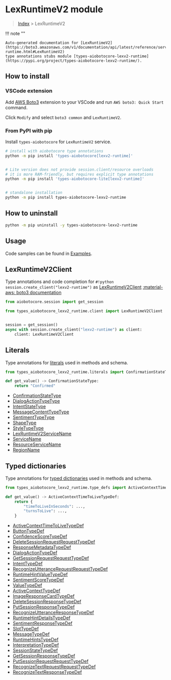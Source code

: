 # LexRuntimeV2 module

> [Index](../README.md) > LexRuntimeV2


!!! note ""

    Auto-generated documentation for [LexRuntimeV2](https://boto3.amazonaws.com/v1/documentation/api/latest/reference/services/lexv2-runtime.html#LexRuntimeV2)
    type annotations stubs module [types-aiobotocore-lexv2-runtime](https://pypi.org/project/types-aiobotocore-lexv2-runtime/).

## How to install

### VSCode extension

Add [AWS Boto3](https://marketplace.visualstudio.com/items?itemName=Boto3typed.boto3-ide)
extension to your VSCode and run `AWS boto3: Quick Start` command.

Click `Modify` and select `boto3 common` and `LexRuntimeV2`.

### From PyPI with pip

Install `types-aiobotocore` for `LexRuntimeV2` service.

```bash
# install with aiobotocore type annotations
python -m pip install 'types-aiobotocore[lexv2-runtime]'


# Lite version does not provide session.client/resource overloads
# it is more RAM-friendly, but requires explicit type annotations
python -m pip install 'types-aiobotocore-lite[lexv2-runtime]'


# standalone installation
python -m pip install types-aiobotocore-lexv2-runtime
```



## How to uninstall

```bash
python -m pip uninstall -y types-aiobotocore-lexv2-runtime
```

## Usage

Code samples can be found in [Examples](./usage.md).

## LexRuntimeV2Client

Type annotations and code completion for  `#!python session.create_client("lexv2-runtime")` as [LexRuntimeV2Client](./client.md)
[:material-aws: boto3 documentation](https://boto3.amazonaws.com/v1/documentation/api/latest/reference/services/lexv2-runtime.html#LexRuntimeV2.Client)

```python title="Usage example"
from aiobotocore.session import get_session

from types_aiobotocore_lexv2_runtime.client import LexRuntimeV2Client


session = get_session()
async with session.create_client("lexv2-runtime") as client:
    client: LexRuntimeV2Client
```








## Literals

Type annotations for [literals](./literals.md) used in methods and schema.

```python title="Usage example"
from types_aiobotocore_lexv2_runtime.literals import ConfirmationStateType

def get_value() -> ConfirmationStateType:
    return "Confirmed"
```

- [ConfirmationStateType](./literals.md#confirmationstatetype)
- [DialogActionTypeType](./literals.md#dialogactiontypetype)
- [IntentStateType](./literals.md#intentstatetype)
- [MessageContentTypeType](./literals.md#messagecontenttypetype)
- [SentimentTypeType](./literals.md#sentimenttypetype)
- [ShapeType](./literals.md#shapetype)
- [StyleTypeType](./literals.md#styletypetype)
- [LexRuntimeV2ServiceName](./literals.md#lexruntimev2servicename)
- [ServiceName](./literals.md#servicename)
- [ResourceServiceName](./literals.md#resourceservicename)
- [RegionName](./literals.md#regionname)




## Typed dictionaries

Type annotations for [typed dictionaries](./type_defs.md) used in methods and schema.

```python title="Usage example"
from types_aiobotocore_lexv2_runtime.type_defs import ActiveContextTimeToLiveTypeDef

def get_value() -> ActiveContextTimeToLiveTypeDef:
    return {
        "timeToLiveInSeconds": ...,
        "turnsToLive": ...,
    }
```

- [ActiveContextTimeToLiveTypeDef](./type_defs.md#activecontexttimetolivetypedef)
- [ButtonTypeDef](./type_defs.md#buttontypedef)
- [ConfidenceScoreTypeDef](./type_defs.md#confidencescoretypedef)
- [DeleteSessionRequestRequestTypeDef](./type_defs.md#deletesessionrequestrequesttypedef)
- [ResponseMetadataTypeDef](./type_defs.md#responsemetadatatypedef)
- [DialogActionTypeDef](./type_defs.md#dialogactiontypedef)
- [GetSessionRequestRequestTypeDef](./type_defs.md#getsessionrequestrequesttypedef)
- [IntentTypeDef](./type_defs.md#intenttypedef)
- [RecognizeUtteranceRequestRequestTypeDef](./type_defs.md#recognizeutterancerequestrequesttypedef)
- [RuntimeHintValueTypeDef](./type_defs.md#runtimehintvaluetypedef)
- [SentimentScoreTypeDef](./type_defs.md#sentimentscoretypedef)
- [ValueTypeDef](./type_defs.md#valuetypedef)
- [ActiveContextTypeDef](./type_defs.md#activecontexttypedef)
- [ImageResponseCardTypeDef](./type_defs.md#imageresponsecardtypedef)
- [DeleteSessionResponseTypeDef](./type_defs.md#deletesessionresponsetypedef)
- [PutSessionResponseTypeDef](./type_defs.md#putsessionresponsetypedef)
- [RecognizeUtteranceResponseTypeDef](./type_defs.md#recognizeutteranceresponsetypedef)
- [RuntimeHintDetailsTypeDef](./type_defs.md#runtimehintdetailstypedef)
- [SentimentResponseTypeDef](./type_defs.md#sentimentresponsetypedef)
- [SlotTypeDef](./type_defs.md#slottypedef)
- [MessageTypeDef](./type_defs.md#messagetypedef)
- [RuntimeHintsTypeDef](./type_defs.md#runtimehintstypedef)
- [InterpretationTypeDef](./type_defs.md#interpretationtypedef)
- [SessionStateTypeDef](./type_defs.md#sessionstatetypedef)
- [GetSessionResponseTypeDef](./type_defs.md#getsessionresponsetypedef)
- [PutSessionRequestRequestTypeDef](./type_defs.md#putsessionrequestrequesttypedef)
- [RecognizeTextRequestRequestTypeDef](./type_defs.md#recognizetextrequestrequesttypedef)
- [RecognizeTextResponseTypeDef](./type_defs.md#recognizetextresponsetypedef)

